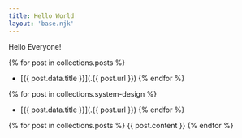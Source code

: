 ```yaml
---
title: Hello World
layout: 'base.njk'
---
```

 
Hello Everyone!

{% for post in collections.posts %}
- [{{ post.data.title }}](.{{ post.url  }})
{% endfor %}

{% for post in collections.system-design %}
- [{{ post.data.title }}](.{{ post.url  }})
{% endfor %}


{% for post in collections.posts %}
{{ post.content }}
{% endfor %}